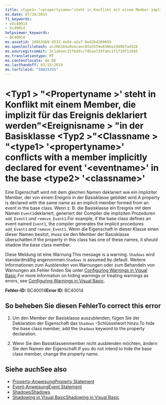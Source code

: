 ```yaml
---
title: <type1> "<propertyname>"steht in Konflikt mit einem Member implizit für das Ereignis deklariert"<eventname>" in der Basisklasse <type2> "<classname>"
ms.date: 07/20/2015
f1_keywords:
- vbc40014
- bc40014
helpviewer_keywords:
- BC40014
ms.assetid: 100534b9-d533-4e94-a2a7-0ed26426965b
ms.openlocfilehash: ac20b384a9eacaec85a5559e830be2380b7ad326
ms.sourcegitcommit: 5c1abeec15fbddcc7dbaa729fabc1f1f29f12045
ms.translationtype: MT
ms.contentlocale: de-DE
ms.lasthandoff: 03/15/2019
ms.locfileid: "58031355"
---
```

# <a name="type1-propertyname-conflicts-with-a-member-implicitly-declared-for-event-eventname-in-the-base-type2-classname"></a><span data-ttu-id="48920-102">\<Typ1 > "\<Propertyname >' steht in Konflikt mit einem Member, die implizit für das Ereignis deklariert werden"\<Ereignisname > "in der Basisklasse \<Typ2 >"\<Classname > "</span><span class="sxs-lookup"><span data-stu-id="48920-102">\<type1> '\<propertyname>' conflicts with a member implicitly declared for event '\<eventname>' in the base \<type2> '\<classname>'</span></span>
<span data-ttu-id="48920-103">Eine Eigenschaft wird mit dem gleichen Namen deklariert wie ein impliziter Member, der von einem Ereignis in der Basisklasse gebildet wird.</span><span class="sxs-lookup"><span data-stu-id="48920-103">A property is declared with the same name as an implicit member formed from an event in the base class.</span></span> <span data-ttu-id="48920-104">Wenn z. B. die Basisklasse ein Ereignis mit dem Namen `Event1`deklariert, generiert der Compiler die impliziten Prozeduren `add_Event1` und `remove_Event1`.</span><span class="sxs-lookup"><span data-stu-id="48920-104">For example, if the base class defines an event named `Event1`, the compiler generates the implicit procedures `add_Event1` and `remove_Event1`.</span></span> <span data-ttu-id="48920-105">Wenn die Eigenschaft in dieser Klasse einen dieser Namen besitzt, muss sie den Member der Basisklasse überschatten.</span><span class="sxs-lookup"><span data-stu-id="48920-105">If the property in this class has one of these names, it should shadow the base class member.</span></span>  
  
 <span data-ttu-id="48920-106">Diese Meldung ist eine Warnung.</span><span class="sxs-lookup"><span data-stu-id="48920-106">This message is a warning.</span></span> <span data-ttu-id="48920-107">`Shadows` wird standardmäßig angenommen.</span><span class="sxs-lookup"><span data-stu-id="48920-107">`Shadows` is assumed by default.</span></span> <span data-ttu-id="48920-108">Weitere Informationen zum Ausblenden von Warnungen oder zum Behandeln von Warnungen als Fehler finden Sie unter [Configuring Warnings in Visual Basic](/visualstudio/ide/configuring-warnings-in-visual-basic).</span><span class="sxs-lookup"><span data-stu-id="48920-108">For more information on hiding warnings or treating warnings as errors, see [Configuring Warnings in Visual Basic](/visualstudio/ide/configuring-warnings-in-visual-basic).</span></span>  
  
 <span data-ttu-id="48920-109">**Fehler-ID:** BC40014</span><span class="sxs-lookup"><span data-stu-id="48920-109">**Error ID:** BC40014</span></span>  
  
## <a name="to-correct-this-error"></a><span data-ttu-id="48920-110">So beheben Sie diesen Fehler</span><span class="sxs-lookup"><span data-stu-id="48920-110">To correct this error</span></span>  
  
1.  <span data-ttu-id="48920-111">Um den Member der Basisklasse auszublenden, fügen Sie der Deklaration der Eigenschaft das `Shadows` -Schlüsselwort hinzu.</span><span class="sxs-lookup"><span data-stu-id="48920-111">To hide the base class member, add the `Shadows` keyword to the property declaration.</span></span>  
  
2.  <span data-ttu-id="48920-112">Wenn Sie den Basisklassenmember nicht ausblenden möchten, ändern Sie den Namen der Eigenschaft.</span><span class="sxs-lookup"><span data-stu-id="48920-112">If you do not intend to hide the base class member, change the property name.</span></span>  
  
## <a name="see-also"></a><span data-ttu-id="48920-113">Siehe auch</span><span class="sxs-lookup"><span data-stu-id="48920-113">See also</span></span>

- [<span data-ttu-id="48920-114">Property-Anweisung</span><span class="sxs-lookup"><span data-stu-id="48920-114">Property Statement</span></span>](../../visual-basic/language-reference/statements/property-statement.md)
- [<span data-ttu-id="48920-115">Event-Anweisung</span><span class="sxs-lookup"><span data-stu-id="48920-115">Event Statement</span></span>](../../visual-basic/language-reference/statements/event-statement.md)
- [<span data-ttu-id="48920-116">Shadows</span><span class="sxs-lookup"><span data-stu-id="48920-116">Shadows</span></span>](../../visual-basic/language-reference/modifiers/shadows.md)
- [<span data-ttu-id="48920-117">Shadowing in Visual Basic</span><span class="sxs-lookup"><span data-stu-id="48920-117">Shadowing in Visual Basic</span></span>](../../visual-basic/programming-guide/language-features/declared-elements/shadowing.md)
